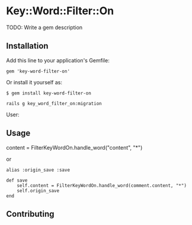 # Key::Word::Filter::On

TODO: Write a gem description

## Installation

Add this line to your application's Gemfile:

    gem 'key-word-filter-on'

Or install it yourself as:

    $ gem install key-word-filter-on

    rails g key_word_filter_on:migration

User:


## Usage

 content = FilterKeyWordOn.handle_word("content", "*")
 
 or

 	alias :origin_save :save 

	def save
		self.content = FilterKeyWordOn.handle_word(comment.content, "*")
		self.origin_save
	end




## Contributing

